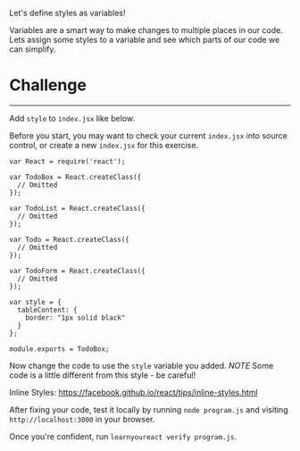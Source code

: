 Let's define styles as variables!

Variables are a smart way to make changes to multiple places in our code.
Lets assign some styles to a variable and see which parts of our code we can simplify.

# Challenge
---

Add `style` to `index.jsx` like below.

Before you start, you may want to check your current `index.jsx` into source
control, or create a new `index.jsx` for this exercise.


```
var React = require('react');

var TodoBox = React.createClass({
  // Omitted
});

var TodoList = React.createClass({
  // Omitted
});

var Todo = React.createClass({
  // Omitted
});

var TodoForm = React.createClass({
  // Omitted
});

var style = {
  tableContent: {
    border: "1px solid black"
  }
};

module.exports = TodoBox;
```

Now change the code to use the `style` variable you added.
*NOTE* Some code is a little different from this style - be careful!

Inline Styles: https://facebook.github.io/react/tips/inline-styles.html

After fixing your code, test it locally by running `node program.js` and
visiting `http://localhost:3000` in your browser.

Once you're confident, run `learnyoureact verify program.js`.
